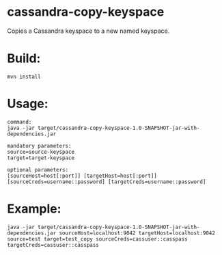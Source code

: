 # cassandra-copy-keyspace
Copies a Cassandra keyspace to a new named keyspace.

# Build:
```
mvn install
```

# Usage:
```
command:
java -jar target/cassandra-copy-keyspace-1.0-SNAPSHOT-jar-with-dependencies.jar

mandatory parameters:
source=source-keyspace
target=target-keyspace

optional parameters:
[sourceHost=host[:port]] [targetHost=host[:port]] [sourceCreds=username::password] [targetCreds=username::password]
```

# Example:
```
java -jar target/cassandra-copy-keyspace-1.0-SNAPSHOT-jar-with-dependencies.jar sourceHost=localhost:9042 targetHost=localhost:9042 source=test target=test_copy sourceCreds=cassuser::casspass targetCreds=cassuser::casspass
```
